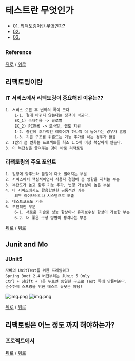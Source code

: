 # 테스트란 무엇인가
* [01. 리팩토링이란 무엇인가? ](#리팩토링이란)
* [02. ](#2)
* [03. ](#3)

##
### Reference  

[뒤로](README.md) / [위로](#테스트란-무엇인가!)

## 리팩토링이란

### IT 서비스에서 리팩토링이 중요해진 이유는??
    1. 서비스 오픈 후 변화의 폭이 크다
        1-1. 절대 바뀌지 않는다는 정책이 바뀐다.
        EX_1) 국내전용 -> 글로벌
        EX_2) PC전용 -> 모바일, 앱도 지원
        1-2. 중간에 추가적인 레이어가 하나씩 더 들어가는 경우가 흔함
        1-3. 기존 구조를 뒤흔드는 기능 추가를 하는 경우가 많음
    2. 1번의 큰 변화는 프로젝트를 최소 1.5배 이상 복잡하게 만든다.
    3. 이 복잡성을 줄여주는 것이 바로 리팩토링

### 리팩토링의 주요 포인트
    1. 일정에 맞추느라 품질이 다소 떨어지는 부분
    2. 서비스에서 핵심적이면서 사용자 경험에 큰 영향을 끼치는 부분
    3. 복잡도가 높고 향후 기능 추가, 변경 가능성이 높은 부분
    4. 타 서비스에서도 활용할만한 공통적인 기능
        외부 라이브러리나 시스템으로 도출
    5. 테스트코드도 가능
    6. 도전적인 부분
        6-1. 새로운 기술로 성능 향상이나 유지보수성 향상이 가능한 부분
        6-2. 더 좋은 구성 방법이 생각나는 부분 


[뒤로](README.md) / [위로](#테스트란-무엇인가!)

## Junit and Mo

### JUnit5  
    자바의 UnitTest를 위한 프레임워크
    Spring Boot 2.4 버전부터는 JUnit 5 Only
    Ctrl + Shift + T를 누르면 동일한 구조로 Test 쪽에 만들어준다.
    순수하게 스프링을 위한 테스트 유닛은 아님!

![img.png](rsc/README_01.png)
![img.png](rsc/README_02.png)

[뒤로](README.md) / [위로](#컨탠츠-제목)

## 리팩토링은 어느 정도 까지 해야하는가?

### 프로젝트에서  
[뒤로](README.md) / [위로](#컨탠츠-제목)